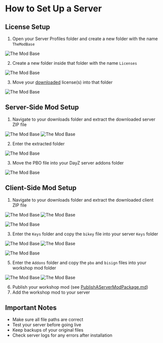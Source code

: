 # How to Set Up a Server

## License Setup

1. Open your Server Profiles folder and create a new folder with the name `TheModBase`

![The Mod Base](./images/profiles_folder_the_mod_base.png)

2. Create a new folder inside that folder with the name `Licenses`

![The Mod Base](./images/profiles_folder_the_mod_base_licenses.png)

3. Move your [downloaded](Download.md) license(s) into that folder 


![The Mod Base](./images/profiles_folder_the_mod_base_licenses_with_license.png)

## Server-Side Mod Setup

1. Navigate to your downloads folder and extract the downloaded server ZIP file

![The Mod Base](./images/extract_server_pbo.png)
![The Mod Base](./images/extracted_server_pbo.png)

2. Enter the extracted folder

![The Mod Base](./images/server_pbo.png)

3. Move the PBO file into your DayZ server addons folder

![The Mod Base](./images/server_pbo_at_addons.png)

## Client-Side Mod Setup

1. Navigate to your downloads folder and extract the downloaded client ZIP file

![The Mod Base](./images/extract_client_pbo.png)
![The Mod Base](./images/extracted_client_pbo.png)

![The Mod Base](./images/extracted_client_pbo_folder.png)

3. Enter the `Keys` folder and copy the `bikey` file into your server `Keys` folder

![The Mod Base](./images/extracted_client_key.png)
![The Mod Base](./images/extracted_client_key_server.png)

![The Mod Base](./images/extracted_client_pbo_folder.png)

5. Enter the `Addons` folder and copy the `pbo` and `bisign` files into your workshop mod folder

![The Mod Base](./images/extracted_client_pbo_in_folder.png)
![The Mod Base](./images/extracted_client_pbo_in_workshop_folder.png)

6. Publish your workshop mod (see [PublishAServerModPackage.md](PublishAServerModPackage.md))
7. Add the workshop mod to your server

## Important Notes

- Make sure all file paths are correct
- Test your server before going live
- Keep backups of your original files
- Check server logs for any errors after installation

